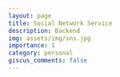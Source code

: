 ```yaml
---
layout: page
title: Social Network Service
description: Backend
img: assets/img/sns.jpg
importance: 1
category: personal
giscus_comments: false
---
```


